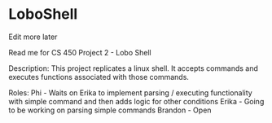 # LoboShell

Edit more later

Read me for CS 450 Project 2 - Lobo Shell

Description: This project replicates a linux shell. 
It accepts commands and executes functions associated 
with those commands.

Roles:
Phi - Waits on Erika to implement parsing / executing functionality with simple command and then adds logic for other conditions
Erika - Going to be working on parsing simple commands
Brandon - Open
